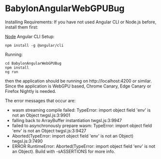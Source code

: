 # BabylonAngularWebGPUBug
Installing Requirements:
If you have not used Angular CLI or Node.js before, install them first:

[Node](https://nodejs.org/en/download)
Angular CLI Setup:
```
npm install -g @angular/cli
```

Running:
```
cd BabylonAngularWebGPUBug
npm install
ng run
```
then the application should be running on http://localhost:4200 or similar.
Since the application is WebGPU based, Chrome Canary, Edge Canary or Firefox Nightly is needed.

The error messages that occur are:

* wasm streaming compile failed: TypeError: import object field 'env' is not an Object twgsl.js:3:9901
* falling back to ArrayBuffer instantiation twgsl.js:3:9947
* failed to asynchronously prepare wasm: TypeError: import object field 'env' is not an Object twgsl.js:3:9427
* Aborted(TypeError: import object field 'env' is not an Object) twgsl.js:3:7490
* ERROR RuntimeError: Aborted(TypeError: import object field 'env' is not an Object). Build with -sASSERTIONS for more info.
